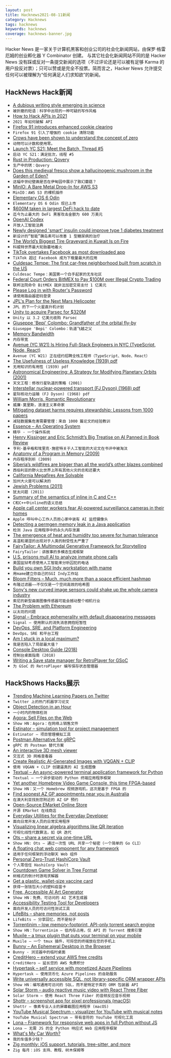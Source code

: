 ```yaml
---
layout: post
title: Hacknews2021-08-11新闻
category: Hacknews
tags: hacknews
keywords: hacknews
coverage: hacknews-banner.jpg
---
```


Hacker News 是一家关于计算机黑客和创业公司的社会化新闻网站，由保罗·格雷厄姆的创业孵化器 Y Combinator 创建。
与其它社会化新闻网站不同的是 Hacker News 没有踩或反对一条提交新闻的选项（不过评论还是可以被有足够 Karma 的用户投反对票）；只可以赞或是完全不投票。简而言之，Hacker News 允许提交任何可以被理解为“任何满足人们求知欲”的新闻。

## HackNews Hack新闻


- [A dubious writing style emerging in science](https://arxiv.org/abs/2107.06751)
- `被折磨的短语：科学中出现的一种可疑的写作风格`
- [How to Hack APIs in 2021](https://labs.detectify.com/2021/08/10/how-to-hack-apis-in-2021/)
- `2021 年如何破解 API`
- [Firefox 91 introduces enhanced cookie clearing](https://blog.mozilla.org/security/2021/08/10/firefox-91-introduces-enhanced-cookie-clearing/)
- `Firefox 91 引入了增强的 cookie 清除功能`
- [Crows have been shown to understand the concept of zero](https://www.quantamagazine.org/animals-can-count-and-use-zero-how-far-does-their-number-sense-go-20210809/)
- `动物可以计数和使用零。`
- [Launch YC S21: Meet the Batch, Thread #5](item?id=28128957)
- `启动 YC S21：满足批次，线程 #5`
- [Rust in Production: Qovery](https://serokell.io/blog/rust-in-production-qovery)
- `生产中的锈：Qovery`
- [Does this medieval fresco show a hallucinogenic mushroom in the Garden of Eden?](https://www.atlasobscura.com/articles/muscaria-hallucinogenic-mushroom-fresco)
- `这幅中世纪壁画是否在伊甸园中展示了致幻蘑菇？`
- [MinIO: A Bare Metal Drop-In for AWS S3](https://tech.marksblogg.com/minio-aws-s3-hdfs.html)
- `MinIO：AWS S3 的裸机插件`
- [Elementary OS 6 Odin](https://blog.elementary.io/elementary-os-6-odin-released/)
- `Elementary OS 6 Odin 现已上市`
- [$600M taken in largest DeFi hack to date](https://blockworks.co/hackers-steal-over-600m-biggest-in-defi-history/)
- `迄今为止最大的 DeFi 黑客攻击金额为 600 万美元`
- [OpenAI Codex](https://openai.com/blog/openai-codex/)
- `开放人工智能法典`
- [Newly designed 'smart' insulin could improve type 1 diabetes treatment](https://www.sciencealert.com/a-new-kind-of-smart-insulin-could-help-diabetics-avoid-the-risks-of-low-blood-sugar-levels)
- `新设计的“智能”胰岛素可以改善 1 型糖尿病的治疗`
- [The World’s Biggest Tire Graveyard in Kuwait Is on Fire](https://scoopempire.com/kuwait-tire-graveyards/)
- `科威特世界最大轮胎墓地着火`
- [TikTok overtakes Facebook as most downloaded app](https://asia.nikkei.com/Business/Technology/TikTok-overtakes-Facebook-as-world-s-most-downloaded-app)
- `TikTok 超过 Facebook 成为下载量最大的应用`
- [Culdesac Tempe: The first car-free neighborhood built from scratch in the US](https://culdesac.com/)
- `Culdesac Tempe：美国第一个白手起家的无车社区`
- [Federal Court Orders BitMEX to Pay $100M over Illegal Crypto Trading](https://www.cftc.gov/PressRoom/PressReleases/8412-21)
- `联邦法院命令 BitMEX 就非法加密交易支付 1 亿美元`
- [Please Log in with Router's Password](https://www.google.com/search?q=%22Please+log+in+with+router%27s+password%22)
- `请使用路由器密码登录`
- [JPL's Plan for the Next Mars Helicopter](https://spectrum.ieee.org/the-next-mars-helicopter)
- `JPL 的下一个火星直升机计划`
- [Unity to acquire Parsec for $320M](https://investors.unity.com/news/news-details/2021/Unity-Enters-Into-Agreement-to-Acquire-Parsec/default.aspx)
- `Unity 以 3.2 亿美元收购 Parsec`
- [Giuseppe 'Bepi' Colombo: Grandfather of the orbital fly-by](https://www.esa.int/About_Us/ESA_history/Giuseppe_Bepi_Colombo_Grandfather_of_the_fly-by)
- `Giuseppe 'Bepi' Colombo：轨道飞越之父`
- [Memory Bandwidth](https://fgiesen.wordpress.com/2017/04/11/memory-bandwidth/)
- `内存带宽`
- [Avenue (YC W21) Is Hiring Full-Stack Engineers in NYC (TypeScript, Node, React)](https://useavenue.notion.site/Software-Engineer-Avenue-d68ff1ec6b064380b3afa85d5d1b3276)
- `Avenue (YC W21) 正在纽约招聘全栈工程师（TypeScript、Node、React）`
- [The Usefulness of Useless Knowledge (1939) pdf](https://www.ias.edu/sites/default/files/library/UsefulnessHarpers.pdf)
- `无用知识的有用性 (1939) pdf`
- [Astronomical Engineering: A Strategy for Modifying Planetary Orbits (2001)](https://ui.adsabs.harvard.edu/abs/2001Ap%26SS.275..349K/abstract)
- `天文工程：修改行星轨道的策略 (2001)`
- [Interstellar nuclear-powered transport (FJ Dyson) (1968) pdf](https://people.eecs.berkeley.edu/~pister/publications/FamousPapers/DysonInterstellarOrion.pdf)
- `星际核动力运输 (FJ Dyson) (1968) pdf`
- [William Morris, Romantic Revolutionary](https://www.nybooks.com/daily/2021/07/31/william-morris-romantic-revolutionary/)
- `威廉·莫里斯，浪漫主义革命家`
- [Mitigating dataset harms requires stewardship: Lessons from 1000 papers](https://arxiv.org/abs/2108.02922)
- `减轻数据集危害需要管理：来自 1000 篇论文的经验教训`
- [Essence – An Operating System](https://gitlab.com/nakst/essence)
- `精华 - 一个操作系统`
- [Henry Kissinger and Eric Schmidt’s Big Treatise on AI Panned in Book Review](https://www.showbiz411.com/2021/08/10/henry-kissinger-eric-schmidts-big-treatise-on-artificial-intelligence-panned-in-early-important-book-review)
- `亨利·基辛格和埃里克·施密特关于人工智能的大论文在书评中被淘汰`
- [Anatomy of a Program in Memory (2009)](http://duartes.org/gustavo/blog/post/anatomy-of-a-program-in-memory/)
- `内存程序剖析 (2009)`
- [Siberia’s wildfires are bigger than all the world’s other blazes combined](https://www.washingtonpost.com/world/2021/08/11/siberia-fires-russia-climate/)
- `西伯利亚的野火比世界上所有其他火灾的总和还要大`
- [California Megafires Are Solvable](https://gabekleinman.medium.com/california-megafires-are-solvable-b3e01af873dd)
- `加州大火是可以解决的`
- [Jewish Problems (2011)](https://arxiv.org/abs/1110.1556)
- `犹太问题 (2011)`
- [Summary of the semantics of inline in C and C++](https://lists.llvm.org/pipermail/llvm-dev/2021-August/152031.html)
- `C和C++中inline的语义总结`
- [Apple call center workers fear AI-powered surveillance cameras in their homes](https://9to5mac.com/2021/08/09/apple-call-center-workers-surveillance/)
- `Apple 呼叫中心工作人员担心家中装有 AI 监控摄像头`
- [Detecting a permgen memory leak in a Java application](https://smalldata.tech/blog/2015/09/29/detecting-java-permgen-memory-leak)
- `检测 Java 应用程序中的永久内存泄漏`
- [The emergence of heat and humidity too severe for human tolerance](https://advances.sciencemag.org/content/6/19/eaaw1838)
- `高温和潮湿的出现对于人类的耐受性太严重了`
- [FairyTailor: A Multimodal Generative Framework for Storytelling](https://github.com/EdenBD/MultiModalStory-demo)
- `FairyTailor：讲故事的多模态生成框架`
- [U.S. prisons mull AI to analyze inmate phone calls](https://www.reuters.com/article/us-usa-tech-prison-idUSKBN2FA0OO)
- `美国监狱考虑使用人工智能来分析囚犯的电话`
- [Build you own SGI Indy workstation with mame](https://sgi.neocities.org/)
- `用mame建立你自己的SGI Indy工作站`
- [Bloom Filters – Much, much more than a space efficient hashmap](https://boyter.org/posts/bloom-filter/)
- `布隆过滤器——不仅仅是一个空间高效的哈希图`
- [Sony's new curved image sensors could shake up the whole camera industry](https://www.digitalcameraworld.com/news/sonys-new-curved-image-sensors-could-shake-up-the-whole-camera-industry)
- `索尼的新型曲面图像传感器可能会撼动整个相机行业`
- [The Problem with Ethereum](https://tomerstrolight.medium.com/the-problem-with-ethereum-af9692f4af95)
- `以太坊的问题`
- [Signal – Embrace ephemerality with default disappearing messages](https://signal.org/blog/disappearing-by-default/)
- `Signal – 使用默认的消失消息拥抱短暂性`
- [DevOps, SRE, and Platform Engineering](https://iximiuz.com/en/posts/devops-sre-and-platform-engineering/)
- `DevOps、SRE 和平台工程`
- [Am I stuck in a local maximum?](https://blog.ploeh.dk/2021/08/09/am-i-stuck-in-a-local-maximum/)
- `我是否陷入了局部最大值？`
- [Console Desktop Guide (2018)](https://pspodcasting.net/dan/blog/2018/console_desktop.html)
- `控制台桌面指南 (2018)`
- [Writing a Save state manager for RetroPlayer for GSoC](https://nikossiak.github.io/blog/gsoc2020.html)
- `为 GSoC 的 RetroPlayer 编写保存状态管理器`


## HackShows Hacks展示

- [ Trending Machine Learning Papers on Twitter](https://papers.labml.ai/papers/weekly/)
- `Twitter 上的热门机器学习论文`
- [ Object Detection in an Hour](https://www.strayrobots.io/blog/object-detection-in-an-hour)
- `一小时内的物体检测`
- [ Agora: Sell Files on the Web](http://agora.download/files/blog/mvp.html)
- `Show HN：Agora：在网络上销售文件`
- [ Estinator – simulation tool for project management](https://estinator.com)
- `Estinator – 项目管理模拟工具`
- [ Postman Alternative for gRPC](https://kreya.app)
- `gRPC 的 Postman 替代方案`
- [ An interactive 3D mesh viewer](https://github.com/amanshenoy/mesh-viewer)
- `交互式 3D 网格查看器`
- [ Create Realistic AI-Generated Images with VQGAN + CLIP](https://colab.research.google.com/drive/1wkF67ThUz37T2_oPIuSwuO4e_-0vjaLs?usp=sharing)
- `使用 VQGAN + CLIP 创建逼真的 AI 生成图像`
- [ Textual – An async-powered terminal application framework for Python](https://github.com/willmcgugan/textual/blob/main/README.md)
- `Textual – 一个异步驱动的 Python 终端应用程序框架`
- [ Yet another Homebrew Video Game Console, this time FPGA-based](https://internalregister.github.io/2021/08/08/Another-Homebrew-Console.html)
- `Show HN：又一个 Homebrew 视频游戏机，这次是基于 FPGA 的`
- [ Find soonest AZ GP appointments near you in Australia](https://gpvaccinesearch.com/)
- `在澳大利亚找到您附近的 AZ GP 预约`
- [ Open-Source EMarket Online Store](https://github.com/musicman3/eMarket)
- `开源 EMarket 在线商店`
- [ Everyday Utilities for the Everyday Developer](https://www.dev-utils.app/)
- `面向日常开发人员的日常实用程序`
- [ Visualizing linear algebra algorithms like QR iteration](https://github.com/ogogmad/la-vis)
- `可视化线性代数算法，如 QR 迭代`
- [ Ots – share a secret via one-time URL](https://github.com/sniptt-official/ots)
- `Show HN: Ots – 通过一次性 URL 共享一个秘密（一个简单的 Go CLI）`
- [ A floating chat web component for any framework](https://github.com/mishushakov/floating-chat)
- `适用于任何框架的浮动聊天 Web 组件`
- [ Personal Zero-Trust HashiCorp Vault](https://github.com/eidam/personal-zero-trust-hashicorp-vault)
- `个人零信任 HashiCorp Vault`
- [ Countdown Game Solver in Tree Format](https://countdown-solver.vercel.app/)
- `树格式的倒计时游戏求解器`
- [ Get a plastic, wallet-size vaccine card](https://vaxcard.com)
- `获得一张钱包大小的塑料疫苗卡`
- [ Free, Accessible AI Art Generator](https://colab.research.google.com/drive/1n_xrgKDlGQcCF6O-eL3NOd_x4NSqAUjK)
- `Show HN：免费、可访问的 AI 艺术生成器`
- [ Accessibility Testing Tool for Developers](https://chrome.google.com/webstore/detail/aria-devtools/dneemiigcbbgbdjlcdjjnianlikimpck)
- `面向开发人员的可访问性测试工具`
- [ LifeBits – share memories, not posts](https://lifebits.app)
- `LifeBits – 分享回忆，而不是帖子`
- [ Torrentinim – low memory-footprint, API-only torrent search engine](https://github.com/sergiotapia/torrentinim)
- `Show HN：Torrentinim – 低内存占用，仅 API 的 Torrent 搜索引擎`
- [ Muxile – a tmux plugin that puts your terminal on your mobile](https://github.com/bjesus/muxile)
- `Muxile – 一个 tmux 插件，可将您的终端放在您的手机上`
- [ Bunny – An Ephemeral Desktop in the Browser](https://bunny.lucy.sh)
- `Bunny - 浏览器中的临时桌面`
- [ CreditHero – extend your AWS free credits](https://credithero.io)
- `CreditHero – 延长您的 AWS 免费积分`
- [ Hypertask – self service with monetized Azure Pipelines](https://hypertask.app)
- `Hypertask – 使用货币化 Azure Pipelines 的自助服务`
- [ Write universally accessible SQL, not library-specific ORM wrapper APIs](https://github.com/craigmichaelmartin/pure-orm)
- `Show HN：编写通用可访问的 SQL，而不是特定于库的 ORM 包装器 API`
- [ Solar Storm – audio reactive music video with React Three Fiber](https://solarstorm.netlify.app/)
- `Solar Storm – 使用 React Three Fiber 的音频反应音乐视频`
- [ Shottr – screenshot app for pixel professionals (macOS)](https://shottr.cc/)
- `Shottr – 像素专业人士的屏幕截图应用程序 (macOS)`
- [ YouTube Musical Spectrum – visualizer for YouTube with musical notes](https://github.com/mfcc64/youtube-musical-spectrum)
- `YouTube Musical Spectrum – 带有音符的 YouTube 可视化工具`
- [ Lona – Framework for responsive web apps in full Python without JS](http://lona-web.org)
- `Lona – 无需 JS 的全 Python 响应式 Web 应用程序框架`
- [ What's My Car Worth?](https://driverbase.com/sell)
- `我的车值多少钱？`
- [ Zig monthly: iOS support, tutorials, tree-sitter, and more](https://zigmonthly.org/letters/2021/august)
- `Zig 每月：iOS 支持、教程、树木保姆等`

